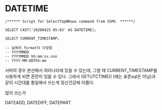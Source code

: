 #  DATETIME

```mssql
/****** Script for SelectTopNRows command from SSMS  ******/

SELECT CAST('20200425 05:03' AS DATETIME);

SELECT CURRENT_TIMESTAMP;

-- 날짜의 format이 다양함
-- YYYYMMDD
-- YYYYMMDD hh:mm:ss.nnn
-- YYYY-MM-DDThh:mm
```



서버의 경우 분산해서 여러나라에 있을 수 있는데, 그럴 때 CURRENT_TIMESTAMP를 사용하게 되면 혼란이 있을 수 있다. 그래서 GETUTCTIME() (얘는 표준sql은 아님)과 같이 시간대를 통일해서 쓰는게 정신건강에 이롭다.



많이 쓰는거

DATEADD, DATEDIFF, DATEPART

